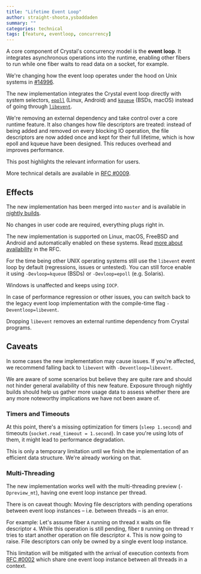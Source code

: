```yaml
---
title: "Lifetime Event Loop"
author: straight-shoota,ysbaddaden
summary: ""
categories: technical
tags: [feature, eventloop, concurrency]
---
```


A core component of Crystal's concurrency model is the **event loop**. It
integrates asynchronous operations into the runtime, enabling other fibers to
run while one fiber waits to read data on a socket, for example.

We're changing how the event loop operates under the hood on Unix systems in [#14996].

The new implementation integrates the Crystal event loop directly with system
selectors, [`epoll`](https://linux.die.net/man/7/epoll) (Linux, Android) and
[`kqueue`](https://man.freebsd.org/cgi/man.cgi?kqueue) (BSDs, macOS) instead of
going through [`libevent`](https://libevent.org/).

We're removing an external dependency and take control over a core runtime
feature. It also changes how file descriptors are treated: instead of being
added and removed on every blocking IO operation, the file descriptors are now
added once and kept for their full lifetime, which is how epoll and kqueue have
been designed. This reduces overhead and improves performance.

This post highlights the relevant information for users.

More technical details are available in [RFC #0009].

## Effects

The new implementation has been merged into `master` and is available in
[nightly builds](/install/nightlies).

No changes in user code are required, everything plugs right in.

The new implementation is supported on Linux, macOS, FreeBSD and Android and
automatically enabled on these systems. Read [more about
availability][availability] in the RFC.

For the time being other UNIX operating systems still use the `libevent` event loop by default (regressions, issues or untested). You can still force enable it using `-Devloop=kqueue` (BSDs) or `-Devloop=epoll` (e.g. Solaris).

Windows is unaffected and keeps using `IOCP`.

In case of performance regression or other issues, you can switch
back to the legacy event loop implementation with the compile-time flag
`-Deventloop=libevent`.

Dropping `libevent` removes an external runtime dependency from Crystal
programs.

## Caveats

In some cases the new implementation may cause issues. If you're affected,
we recommend falling back to `libevent` with `-Deventloop=libevent`.

We are aware of some scenarios but believe they are quite rare and should not
hinder general availability of this new feature. Exposure through nightly builds
should help us gather more usage data to assess whether there are any more
noteworthy implications we have not been aware of.

### Timers and Timeouts

At this point, there's a missing optimization for timers (`sleep 1.second`) and
timeouts (`socket.read_timeout = 1.second`). In case you're using lots of them,
it might lead to performance degradation.

This is only a temporary limitation until we finish the implementation of an
efficient data structure. We're already working on that.

### Multi-Threading

The new implementation works well with the multi-threading preview
(`-Dpreview_mt`), having one event loop instance per thread.

There is on caveat though: Moving file descriptors with pending operations
between event loop instances – i.e. between threads – is an error.

For example: Let's assume fiber `A` running on thread `X` waits on file
descriptor `4`. While this operation is still pending, fiber `B` running on
thread `Y` tries to start another operation on file descriptor `4`. This is now
going to raise. File descriptors can only be owned by a single event loop
instance.

This limitation will be mitigated with the arrival of execution contexts from
[RFC #0002] which share one event loop instance between all threads in a
context.

[#14996]: https://github.com/crystal-lang/crystal/pull/14996
[availability]: https://github.com/crystal-lang/rfcs/blob/rfc/lifetime-event_loop/text/0009-lifetime-event_loop.md#availability
[RFC #0002]: https://github.com/crystal-lang/rfcs/pull/2
[RFC #0009]: https://github.com/crystal-lang/rfcs/pull/9

